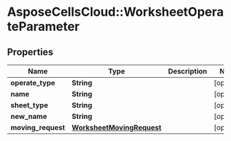 # AsposeCellsCloud::WorksheetOperateParameter

## Properties
Name | Type | Description | Notes
------------ | ------------- | ------------- | -------------
**operate_type** | **String** |  | [optional] 
**name** | **String** |  | [optional] 
**sheet_type** | **String** |  | [optional] 
**new_name** | **String** |  | [optional] 
**moving_request** | [**WorksheetMovingRequest**](WorksheetMovingRequest.md) |  | [optional] 



